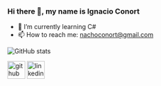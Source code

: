 ### Hi there 👋, my name is Ignacio Conort


- 🌱 I’m currently learning C# 
- 📫 How to reach me: nachoconort@gmail.com 


![GitHub stats](https://github-readme-stats.vercel.app/api?username=NachoConort&show_icons=true) 


[<img src='https://cdn.jsdelivr.net/npm/simple-icons@3.0.1/icons/github.svg' alt='github' height='40'>](https://github.com/NachoConort)  [<img src='https://cdn.jsdelivr.net/npm/simple-icons@3.0.1/icons/linkedin.svg' alt='linkedin' height='40'>](https://www.linkedin.com/in/ignacio-conort-4228a2255/)
